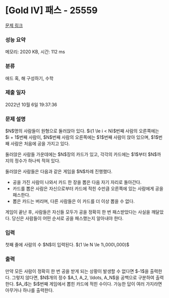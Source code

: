 # [Gold IV] 패스 - 25559 

[문제 링크](https://www.acmicpc.net/problem/25559) 

### 성능 요약

메모리: 2020 KB, 시간: 112 ms

### 분류

애드 혹, 해 구성하기, 수학

### 제출 일자

2022년 10월 6일 19:37:36

### 문제 설명

<p>$N$명의 사람들이 원형으로 둘러앉아 있다. $i(1 \le i < N)$번째 사람의 오른쪽에는 $i + 1$번째 사람이, $N$번째 사람의 오른쪽에는 $1$번째 사람이 앉아 있으며, $1$번째 사람은 처음에 공을 가지고 있다.</p>

<p>둘러앉은 사람들 가운데에는 $N$장의 카드가 있고, 각각의 카드에는 $1$부터 $N$까지의 정수가 하나씩 적혀 있다.</p>

<p>둘러앉은 사람들은 다음과 같은 게임을 $N$차례 진행했다.</p>

<ul>
	<li>공을 가진 사람이 나와서 카드 한 장을 뽑은 다음 자기 자리로 돌아간다.</li>
	<li>카드를 뽑은 사람은 자신으로부터 카드에 적힌 수만큼 오른쪽에 있는 사람에게 공을 패스한다.</li>
	<li>뽑은 카드는 버리며, 다른 사람들은 이 카드를 더 이상 뽑을 수 없다.</li>
</ul>

<p>게임이 끝난 후, 사람들은 자신들 모두가 공을 정확히 한 번 패스받았다는 사실을 깨달았다. 당신은 사람들이 어떤 순서로 공을 패스했는지 알아내야 한다.</p>

### 입력 

 <p>첫째 줄에 사람의 수 $N$이 입력된다. $(1 \le N \le 1\,000\,000)$</p>

### 출력 

 <p>만약 모든 사람이 정확히 한 번 공을 받게 되는 상황이 발생할 수 없다면 $-1$을 출력한다. 그렇지 않다면, $N$개의 정수 $A_1, A_2, \ldots, A_N$을 공백으로 구분하여 출력한다. $A_i$는 $i$번째 게임에서 뽑힌 카드에 적힌 수이다. 가능한 답이 여러 가지라면 아무거나 하나를 출력한다.</p>

